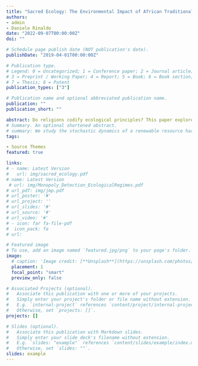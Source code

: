 ```yaml
---
title: "Sacred Ecology: The Environmental Impact of African Traditional Religions"
authors:
- admin
- Daniele Rinaldo
date: "2022-09-07T00:00:00Z"
doi: ""

# Schedule page publish date (NOT publication's date).
publishDate: "2019-04-01T00:00:00Z"

# Publication type.
# Legend: 0 = Uncategorized; 1 = Conference paper; 2 = Journal article;
# 3 = Preprint / Working Paper; 4 = Report; 5 = Book; 6 = Book section;
# 7 = Thesis; 8 = Patent
publication_types: ["3"]

# Publication name and optional abbreviated publication name.
publication: ""
publication_short: ""

abstract: Do religions codify ecological principles? This paper explores theoretically and empirically the role religious beliefs play in shaping environmental interactions. We study African Traditional Religions (ATR) which place forests within a sacred sphere. I build a model of non-market interactions of the mean-field type where the actions of agents with heterogeneous religious beliefs continuously affect the spatial density of forest cover. The equilibrium extraction policy shows how individual beliefs and their distribution among the population can be a key driver of forest conservation. The model also characterizes the role of resource scarcity in both individual and population extraction decisions. We test the model predictions empirically relying on the unique case of Benin, where ATR adherence is freely reported. Using an instrumental variable strategy that exploits the variation in proximity to the Benin-Nigerian border, we find that a 1 standard deviation increase in ATR adherence has a 0.4 standard deviation positive impact on forest cover change. I study the impact of historically belonging to the ancient Kingdom of Dahomey, birthplace of the Vodun religion. Using the original boundaries as a spatial discontinuity, we find positive evidence of Dahomey affiliation on contemporary forest change. Lastly, we compare observed forest cover to counterfactual outcomes by simulating the absence of ATR beliefs across the population.
# Summary. An optional shortened abstract.
# summary: We study the stochastic dynamics of a renewable resource harvested by a monopolist where harvesting affects the resource’s potential to regenerate, resulting in sequential regime shifts. 
tags:

- Source Themes
featured: true

links: 
# - name: Latest Version
#   url: img/sacred_ecology.pdf
# name: Latest Version
 # url: img/Monopoly_Detection_EcologicalRegimes.pdf
# url_pdf: img/jmp.pdf
# url_poster: '#'
# url_project: ''
# url_slides: '#'
# url_source: '#'
# url_video: '#'
# - icon: far fa-file-pdf
#  icon_pack: fa
# url: 

# Featured image
# To use, add an image named `featured.jpg/png` to your page's folder. 
image:
  # caption: 'Image credit: [**Unsplash**](https://unsplash.com/photos/s9CC2SKySJM)'
  placement: 1
  focal_point: "smart"
  preview_only: false

# Associated Projects (optional).
#   Associate this publication with one or more of your projects.
#   Simply enter your project's folder or file name without extension.
#   E.g. `internal-project` references `content/project/internal-project/index.md`.
#   Otherwise, set `projects: []`.
projects: []

# Slides (optional).
#   Associate this publication with Markdown slides.
#   Simply enter your slide deck's filename without extension.
#   E.g. `slides: "example"` references `content/slides/example/index.md`.
#   Otherwise, set `slides: ""`.
slides: example
---
```




